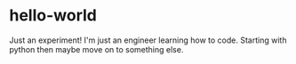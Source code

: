 # hello-world
Just an experiment!
I'm just an engineer learning how to code.
Starting with python then maybe move on to something else.
